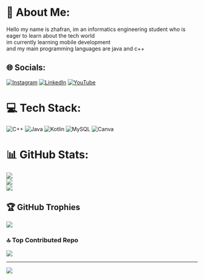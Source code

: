 # 💫 About Me:
Hello my name is zhafran, im an informatics engineering student who is eager to learn about the tech world<br>im currently learning mobile development<br> and my main programming languages are java and c++


## 🌐 Socials:
[![Instagram](https://img.shields.io/badge/Instagram-%23E4405F.svg?logo=Instagram&logoColor=white)](https://instagram.com/lalu_zhaf) [![LinkedIn](https://img.shields.io/badge/LinkedIn-%230077B5.svg?logo=linkedin&logoColor=white)](https://linkedin.com/in/lalu-zhafran-886b63233) [![YouTube](https://img.shields.io/badge/YouTube-%23FF0000.svg?logo=YouTube&logoColor=white)](http://www.youtube.com/@deepfriedocean) 

# 💻 Tech Stack:
![C++](https://img.shields.io/badge/c++-%2300599C.svg?style=for-the-badge&logo=c%2B%2B&logoColor=white) ![Java](https://img.shields.io/badge/java-%23ED8B00.svg?style=for-the-badge&logo=openjdk&logoColor=white) ![Kotlin](https://img.shields.io/badge/kotlin-%237F52FF.svg?style=for-the-badge&logo=kotlin&logoColor=white) ![MySQL](https://img.shields.io/badge/mysql-%2300000f.svg?style=for-the-badge&logo=mysql&logoColor=white) ![Canva](https://img.shields.io/badge/Canva-%2300C4CC.svg?style=for-the-badge&logo=Canva&logoColor=white)
# 📊 GitHub Stats:
![](https://github-readme-stats.vercel.app/api?username=deepfriedocean&theme=tokyonight&hide_border=false&include_all_commits=false&count_private=false)<br/>
![](https://github-readme-streak-stats.herokuapp.com/?user=deepfriedocean&theme=tokyonight&hide_border=false)<br/>
![](https://github-readme-stats.vercel.app/api/top-langs/?username=deepfriedocean&theme=tokyonight&hide_border=false&include_all_commits=false&count_private=false&layout=compact)

## 🏆 GitHub Trophies
![](https://github-profile-trophy.vercel.app/?username=deepfriedocean&theme=tokyonight&no-frame=false&no-bg=true&margin-w=4)

### 🔝 Top Contributed Repo
![](https://github-contributor-stats.vercel.app/api?username=deepfriedocean&limit=5&theme=dark&combine_all_yearly_contributions=true)

---
[![](https://visitcount.itsvg.in/api?id=deepfriedocean&icon=0&color=6)](https://visitcount.itsvg.in)

<!-- Proudly created with GPRM ( https://gprm.itsvg.in ) -->
